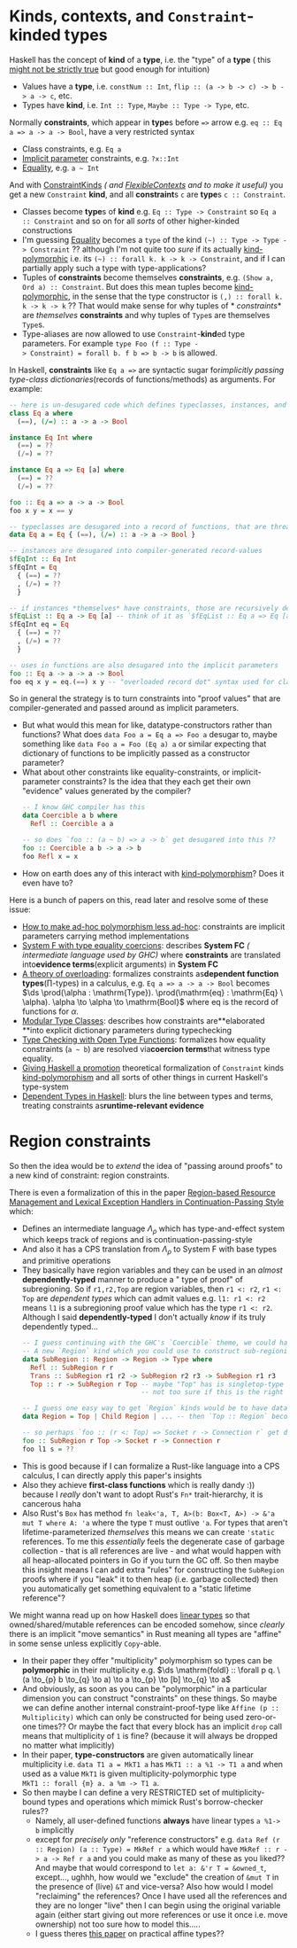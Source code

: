 # Kinds, contexts, and `Constraint`-kinded types

Haskell has the concept of **kind** of a **type**, i.e. the "type" of a **type** (
this [might not be strictly true](https://serokell.io/blog/datakinds-are-not-what-you-think) but good enough for
intuition)

- Values have a **type**, i.e. `constNum :: Int`, `flip :: (a -> b -> c) -> b -> a -> c`, etc.
- Types have **kind**, i.e. `Int :: Type`, `Maybe :: Type -> Type`, etc.

Normally **constraints**, which appear in **type**s before `=>` arrow e.g. `eq :: Eq a => a -> a -> Bool`, have a very
restricted syntax

- Class constraints, e.g. `Eq a`
- [Implicit parameter](https://ghc.gitlab.haskell.org/ghc/doc/users_guide/exts/implicit_parameters.html) constraints,
  e.g. `?x::Int`
- [Equality](https://ghc.gitlab.haskell.org/ghc/doc/users_guide/exts/equality_constraints.html), e.g. `a ~ Int`

And with [ConstraintKinds](https://ghc.gitlab.haskell.org/ghc/doc/users_guide/exts/constraint_kind.html) *(
and [FlexibleContexts](https://downloads.haskell.org/ghc/9.0.1/docs/html/users_guide/exts/flexible_contexts.html) and to
make it useful)* you get a new `Constraint` **kind**, and all **constraint**s `c` are **type**s `c :: Constraint`.

- Classes become **type**s of **kind** e.g. `Eq :: Type -> Constraint` so `Eq a :: Constraint` and so on for all _sorts_
  of other higher-kinded constructions
- I'm guessing [Equality](https://ghc.gitlab.haskell.org/ghc/doc/users_guide/exts/equality_constraints.html) becomes a
  `type` of the kind `(~) :: Type -> Type -> Constraint` ?? although I'm not quite too _sure_ if its
  actually [kind-polymorphic](https://downloads.haskell.org/ghc/9.6.0.20230128/docs/users_guide/exts/poly_kinds.html)
  i.e. its `(~) :: forall k. k -> k -> Constraint`, and if I can partially apply such a type with type-applications?
- Tuples of **constraints** become themselves **constraints**, e.g. `(Show a, Ord a) :: Constraint`. But does this mean
  tuples
  become [kind-polymorphic](https://downloads.haskell.org/ghc/9.6.0.20230128/docs/users_guide/exts/poly_kinds.html), in
  the sense that the type constructor is `(,) :: forall k. k -> k -> k` ?? That would make sense for why tuples of *
  *constraints** are _themselves_ **constraints** and why tuples of `Type`s are themselves `Type`s.
- Type-aliases are now allowed to use `Constraint`-**kind**ed type parameters. For example
  `type Foo (f :: Type -> Constraint) = forall b. f b => b -> b` is allowed.

In Haskell, **constraints** like `Eq a =>` are syntactic sugar for*implicitly passing type-class dictionaries*(records
of functions/methods) as arguments. For example:

```haskell
-- here is un-desugared code which defines typeclasses, instances, and uses typeclass-constraints in methods
class Eq a where
  (==), (/=) :: a -> a -> Bool

instance Eq Int where
  (==) = ??
  (/=) = ??

instance Eq a => Eq [a] where
  (==) = ??
  (/=) = ??

foo :: Eq a => a -> a -> Bool
foo x y = x == y

-- typeclasses are desugared into a record of functions, that are threaded-around implicitly
data Eq a = Eq { (==), (/=) :: a -> a -> Bool }

-- instances are desugared into compiler-generated record-values
$fEqInt :: Eq Int
$fEqInt = Eq 
  { (==) = ??
  , (/=) = ??
  }

-- if instances *themselves* have constraints, those are recursively desugared into implicit paremeters
$fEqList :: Eq a -> Eq [a] -- think of it as `$fEqList :: Eq a => Eq [a]`, the `Eq a =>` part becomes `Eq a ->`
$fEqInt eq = Eq
  { (==) = ??
  , (/=) = ??
  }

-- uses in functions are also desugared into the implicit parameters
foo :: Eq a -> a -> a -> Bool
foo eq x y = eq.(==) x y -- "overloaded record dot" syntax used for clarity-effect

```

So in general the strategy is to turn constraints into "proof values" that are compiler-generated and passed around as
implicit parameters.

- But what would this mean for like, datatype-constructors rather than functions? What does `data Foo a = Eq a => Foo a`
  desugar to, maybe something like `data Foo a = Foo (Eq a) a` or similar expecting that dictionary of functions to be
  implicitly passed as a constructor parameter?
- What about other constraints like equality-constraints, or implicit-parameter constraints? Is the idea that they each
  get their own "evidence" values generated by the compiler?
    ```haskell
    -- I know GHC compiler has this
    data Coercible a b where
      Refl :: Coercible a a

	-- so does `foo :: (a ~ b) => a -> b` get desugared into this ??
	foo :: Coercible a b -> a -> b
	foo Refl x = x
    
    ```
- How on earth does any of this interact
  with [kind-polymorphism](https://downloads.haskell.org/ghc/9.6.0.20230128/docs/users_guide/exts/poly_kinds.html)? Does
  it even have to?

Here is a bunch of papers on this, read later and resolve some of these issue:

- [How to make ad-hoc polymorphism less ad-hoc](https://dl.acm.org/doi/10.1145/75277.75283): constraints are implicit
  parameters carrying method implementations
- [System F with type equality coercions](https://dl.acm.org/doi/10.1145/1190315.1190324): describes **System FC** *(
  intermediate language used by GHC)* where **constraints** are translated into**evidence terms**(explicit arguments) in
  **System FC**
- [A theory of overloading](https://dl.acm.org/doi/10.1145/581478.581495): formalizes constraints as**dependent function
  types**($\prod$-types) in a calculus, e.g. `Eq a => a -> a -> Bool`
  becomes $\ds \prod(\alpha : \mathrm{Type}). \prod(\mathrm{eq} : \mathrm{Eq} \ \alpha). \alpha \to \alpha \to \mathrm{Bool}$
  where $\mathrm{eq}$ is the record of functions for $\alpha$.
- [Modular Type Classes](https://dl.acm.org/doi/pdf/10.1145/1190215.1190229): describes how constraints are**elaborated
  **into explicit dictionary parameters during typechecking
- [Type Checking with Open Type Functions](https://dl.acm.org/doi/10.1145/1411204.1411215): formalizes how equality
  constraints (`a ~ b`) are resolved via**coercion terms**that witness type equality.
- [Giving Haskell a promotion](https://dl.acm.org/doi/10.1145/2103786.2103795) theoretical formalization of `Constraint`
  kinds [kind-polymorphism](https://downloads.haskell.org/ghc/9.6.0.20230128/docs/users_guide/exts/poly_kinds.html) and
  all sorts of other things in current Haskell's type-system
- [Dependent Types in Haskell](https://www.cis.upenn.edu/~sweirich/papers/eisenberg-thesis.pdf): blurs the line between
  types and terms, treating constraints as**runtime-relevant evidence**

# Region constraints

So then the idea would be to *extend* the idea of "passing around proofs" to a new kind of constraint: region
constraints.

There is even a formalization of this in the
paper [Region-based Resource Management and Lexical Exception Handlers in Continuation-Passing Style](https://link.springer.com/content/pdf/10.1007/978-3-030-99336-8_18.pdf)
which:

- Defines an intermediate language $\Lambda_{\rho}$ which has type-and-effect system which keeps track of regions and is
  continuation-passing-style
- And also it has a CPS translation from $\Lambda_{\rho}$ to $\text{System F}$ with base types and primitive operations
- They basically have region variables and they can be used in an _almost_ **dependently-typed** manner to produce a "
  type of proof" of subregioning. So if `r1,r2,Top` are region variables, then `r1 <: r2`, `r1 <: Top` are _dependent
  types_ which can admit values e.g. `l1: r1 <: r2` means `l1` is a subregioning proof value which has the type
  `r1 <: r2`. Although I said **dependently-typed** I don't actually _know_ if its truly dependently typed...
    ```haskell
    -- I guess continuing with the GHC's `Coercible` theme, we could have
    -- A new `Region` kind which you could use to construct sub-regioning proofs
    data SubRegion :: Region -> Region -> Type where
	  Refl :: SubRegion r r
	  Trans :: SubRegion r1 r2 -> SubRegion r2 r3 -> SubRegion r1 r3
	  Top :: r -> SubRegion r Top -- maybe "Top" has is singletop-type of the "Region" kind, 
	                              -- not too sure if this is the right approach 

	-- I guess one easy way to get `Region` kinds would be to have data-kinds extension, and ??
	data Region = Top | Child Region | ... -- then `Top :: Region` becomes true in type AND kind levels

	-- so perhaps `foo :: (r <: Top) => Socket r -> Connection r` get desugared into this ??
	foo :: SubRegion r Top -> Socket r -> Connection r
	foo l1 s = ??
    
    ```
- This is good because if I can formalize a Rust-like language into a CPS calculus, I can directly apply this paper's
  insights
- Also they achieve **first-class functions** which is really dandy :)) because I _really_ don't want to adopt Rust's
  `Fn*` trait-hierarchy, it is cancerous haha
- Also Rust's `Box` has method `fn leak<'a, T, A>(b: Box<T, A>) -> &'a mut T where A: 'a` where the type `T` must
  outlive `'a`. For types that aren't lifetime-parameterized _themselves_ this means we can create `'static` references.
  To me this _essentially_ feels the degenerate case of garbage collection - that is all references are live - and what
  would happen with all heap-allocated pointers in Go if you turn the GC off. So then maybe this insight means I can add
  extra "rules" for constructing the `SubRegion` proofs where if you "leak" it to then heap (i.e. garbage collected)
  then you automatically get something equivalent to a "static lifetime reference"?

We might wanna read up on how Haskell
does [linear types](https://www.microsoft.com/en-us/research/publication/linear-haskell-practical-linearity-higher-order-polymorphic-language/)
so that owned/shared/mutable references can be encoded somehow, since _clearly_ there is an implicit "move semantics" in
Rust meaning all types are "affine" in some sense unless explicitly `Copy`-able.

- In their paper they offer "multiplicity" polymorphism so types can be **polymorphic** in their multiplicity
  e.g. $\ds \mathrm{foldl} :: \forall p q. \ (a \to_{p} b \to_{q} \to a) \to a \to_{p} \to [b] \to_{q} \to a$
- And obviously, as soon as you can be "polymorphic" in a particular dimension you can construct "constraints" on these
  things. So maybe we can define another internal constraint-proof-type like `Affine (p :: Multiplicity)` which can only
  be constructed for being used zero-or-one times?? Or maybe the fact that every block has an implicit `drop` call means
  that multiplicity of `1` is fine? (because it will always be dropped no matter what implicitly)
- In their paper, **type-constructors** are given automatically linear multiplicity i.e. `data T1 a = MkT1 a` has
  `MkT1 :: a %1 -> T1 a` and when used as a value `MkT1` is given multiplicity-polymorphic type
  `MkT1 :: forall {m} a. a %m -> T1 a`.
- So then maybe I can define a very RESTRICTED set of multiplicity-bound types and operations which mimick Rust's
  borrow-checker rules??
    - Namely, all user-defined functions **always** have linear types `a %1-> b` implicitly
    - except for _precisely only_ "reference constructors" e.g. `data Ref (r :: Region) (a :: Type) = MkRef r a` which
      would have `MkRef :: r -> a -> Ref r a` and you could make as many of these as you liked?? And maybe that would
      correspond to `let a: &'r T = &owned_t`, except..., ughhh, how would we "exclude" the creation of `&mut T` in the
      presence of (live) `&T` and vice-versa? Also how would I model "reclaiming" the references? Once I have used all
      the references and they are no longer "live" then I can begin using the original variable again (either start
      giving out more references or use it once i.e. move ownership) not too sure how to model this.....
    - I guess theres [this paper](https://users.cs.northwestern.edu/~jesse/pubs/alms/tovpucella-alms.pdf) on practical
      affine types??